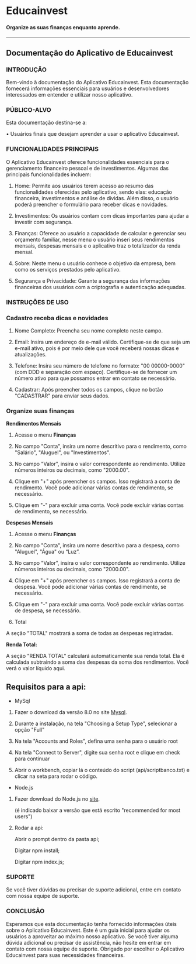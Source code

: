 # __Educainvest__
#### Organize as suas finanças enquanto aprende.
---

## Documentação do Aplicativo de Educainvest

### INTRODUÇÃO

Bem-vindo à documentação do Aplicativo Educainvest. Esta documentação fornecerá informações essenciais para usuários e desenvolvedores interessados em entender e utilizar nosso aplicativo.

### PÚBLICO-ALVO

Esta documentação destina-se a:

•	Usuários finais que desejam aprender a usar o aplicativo Educainvest.

### FUNCIONALIDADES PRINCIPAIS

O Aplicativo Educainvest oferece funcionalidades essenciais para o gerenciamento financeiro pessoal e de investimentos. Algumas das principais funcionalidades incluem:

1.	Home: Permite aos usuários terem acesso ao resumo das funcionalidades oferecidas pelo aplicativo, sendo elas: educação financeira, investimentos e análise de dividas. Além disso, o usuário poderá preencher o formulário para receber dicas e novidades.

2.	Investimentos: Os usuários contam com dicas importantes para ajudar a investir com segurança.

3.	Finanças: Oferece ao usuário a capacidade de calcular e gerenciar seu orçamento familiar, nesse menu o usuário inseri seus rendimentos mensais, despesas mensais e o aplicativo traz o totalizador da renda mensal.

4.	Sobre: Neste menu o usuário conhece o objetivo da empresa, bem como os serviços prestados pelo aplicativo.

5.	Segurança e Privacidade: Garante a segurança das informações financeiras dos usuários com a criptografia e autenticação adequadas.

### INSTRUÇÕES DE USO

### Cadastro receba dicas e novidades

1.	Nome Completo: Preencha seu nome completo neste campo. 

2.	Email: Insira um endereço de e-mail válido. Certifique-se de que seja um e-mail ativo, pois é por meio dele que você receberá nossas dicas e atualizações.

3.	Telefone: Insira seu número de telefone no formato: "00 00000-0000" (com DDD e separação com espaço). Certifique-se de fornecer um número ativo para que possamos entrar em contato se necessário.

4.	Cadastrar: Após preencher todos os campos, clique no botão "CADASTRAR" para enviar seus dados.

### Organize suas finanças

__Rendimentos Mensais__

1. Acesse o menu __Finanças__

2.	No campo "Conta", insira um nome descritivo para o rendimento, como "Salário", "Aluguel", ou "Investimentos".

3.	No campo "Valor", insira o valor correspondente ao rendimento. Utilize números inteiros ou decimais, como "2000.00".

4.	Clique em "+" após preencher os campos. Isso registrará a conta de rendimento. Você pode adicionar várias contas de rendimento, se necessário.

5.	Clique em "-" para excluir uma conta. Você pode excluir várias contas de rendimento, se necessário.

__Despesas Mensais__

1. Acesse o menu __Finanças__

2.	No campo "Conta", insira um nome descritivo para a despesa, como "Aluguel", "Água" ou “Luz”.

3.	No campo "Valor", insira o valor correspondente ao rendimento. Utilize números inteiros ou decimais, como "2000.00".

4.	Clique em "+" após preencher os campos. Isso registrará a conta de despesa. Você pode adicionar várias contas de rendimento, se necessário.

5.	Clique em "-" para excluir uma conta. Você pode excluir várias contas de despesa, se necessário.

6.	Total

A seção "TOTAL" mostrará a soma de todas as despesas registradas.

__Renda Total:__

A seção "RENDA TOTAL" calculará automaticamente sua renda total. Ela é calculada subtraindo a soma das despesas da soma dos rendimentos. Você verá o valor líquido aqui.

## Requisitos para a api:

* MySql

1. Fazer o download da versão 8.0 no site [Mysql](https://dev.mysql.com/downloads/windows/installer/8.0.html).

2. Durante a instalação, na tela "Choosing a Setup Type", selecionar a opção "Full"

3. Na tela "Accounts and Roles", defina uma senha para o usuário root

4. Na tela "Connect to Server", digite sua senha root e clique em check para continuar

5. Abrir o workbench, copiar lá o conteúdo do script (api/scriptbanco.txt) e clicar na seta para rodar o código.


* Node.js
1. Fazer download do Node.js no [site](https://nodejs.org/en). 

   (é indicado baixar a versão que está escrito "recommended for most users")

2. Rodar a api:

   Abrir o prompt dentro da pasta api;

   Digitar npm install;

   Digitar npm index.js;


### SUPORTE

Se você tiver dúvidas ou precisar de suporte adicional, entre em contato com nossa equipe de suporte.

### CONCLUSÃO

Esperamos que esta documentação tenha fornecido informações úteis sobre o Aplicativo Educainvest. Este é um guia inicial para ajudar os usuários a aproveitar ao máximo nosso aplicativo. Se você tiver alguma dúvida adicional ou precisar de assistência, não hesite em entrar em contato com nossa equipe de suporte. Obrigado por escolher o Aplicativo Educainvest para suas necessidades financeiras.
